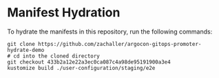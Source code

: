 # Manifest Hydration

To hydrate the manifests in this repository, run the following commands:

```shell
git clone https://github.com/zachaller/argocon-gitops-promoter-hydrate-demo
# cd into the cloned directory
git checkout 433b2a12e22a3ec0ca087c4a98de95191900a3e4
kustomize build ./user-configuration/staging/e2e
```
